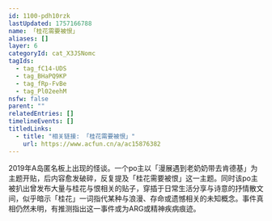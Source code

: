 ```yaml
---
id: 1100-pdh10rzk
lastUpdated: 1757166788
name: 「桂花需要被恨」
aliases: []
layer: 6
categoryId: cat_X3JSNomc
tagIds:
  - tag_fC14-UDS
  - tag_BHaPQ9KP
  - tag_fRp-FvBe
  - tag_Pl02eehM
nsfw: false
parent: ""
relatedEntries: []
timelineEvents: []
titledLinks:
  - title: "相关链接: 「桂花需要被恨」"
    url: https://www.acfun.cn/a/ac15876382
---
```


2019年A岛匿名板上出现的怪谈。一个po主以「漫展遇到老奶奶带去肯德基」为主题开贴，后内容愈发破碎，反复提及「桂花需要被恨」这一主题。同时该po主被扒出曾发布大量与桂花与恨相关的贴子，穿插于日常生活分享与诗意的抒情散文间，似乎暗示「桂花」一词指代某种与浪漫、存命或遗憾相关的未知概念。事件真相仍然未明，有推测指出这一事件或为ARG或精神疾病痕迹。